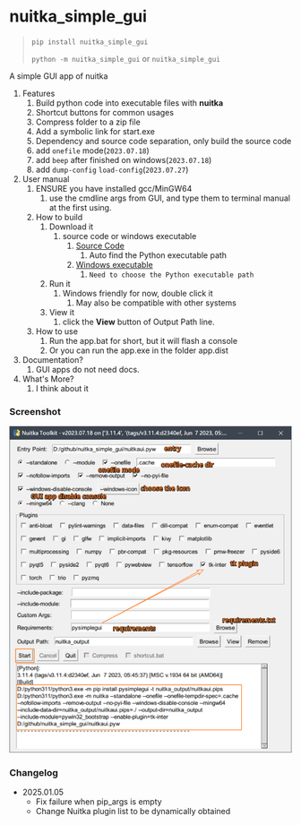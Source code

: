 # nuitka_simple_gui

> `pip install nuitka_simple_gui`
> 
> `python -m nuitka_simple_gui` or `nuitka_simple_gui`

A simple GUI app of nuitka

1. Features
   1. Build python code into executable files with **nuitka**
   2. Shortcut buttons for common usages
   3. Compress folder to a zip file
   4. Add a symbolic link for start.exe
   5. Dependency and source code separation, only build the source code
   6. add `onefile` mode(`2023.07.18`)
   7. add `beep` after finished on windows(`2023.07.18`)
   7. add `dump-config` `load-config`(`2023.07.27`)
2. User manual
   1. ENSURE you have installed gcc/MinGW64
      1. use the cmdline args from GUI, and type them to terminal manual at the first using.
   2. How to build
      1. Download it
         1. source code or windows executable
            1. [Source Code](https://github.com/ClericPy/nuitka_simple_gui/blob/master/nuitkaui.pyw)
               1. Auto find the Python executable path
            2. [Windows executable](https://github.com/ClericPy/nuitka_simple_gui/releases/download/Windows_executable/nuitkaui.zip)
               1. `Need to choose the Python executable path`
      2. Run it
         1. Windows friendly for now, double click it
            1. May also be compatible with other systems
      3. View it
         1. click the **View** button of Output Path line.
   3. How to use
      1. Run the app.bat for short, but it will flash a console
      2. Or you can run the app.exe in the folder app.dist
3. Documentation?
   1. GUI apps do not need docs.
4. What's More?
   1. I think about it


### Screenshot

![demo.png](https://raw.githubusercontent.com/ClericPy/nuitka_simple_gui/master/demo.png)

### Changelog

- 2025.01.05
  - Fix failure when pip_args is empty
  - Change Nuitka plugin list to be dynamically obtained
